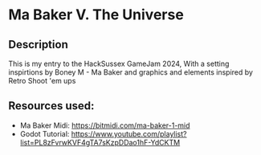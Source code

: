 # Ma Baker V. The Universe

## Description
This is my entry to the HackSussex GameJam 2024, With a setting inspirtions by Boney M - Ma Baker and graphics and elements inspired by Retro Shoot 'em ups

## Resources used:
- Ma Baker Midi: https://bitmidi.com/ma-baker-1-mid
- Godot Tutorial: https://www.youtube.com/playlist?list=PL8zFvrwKVF4gTA7sKzpDDao1hF-YdCKTM
